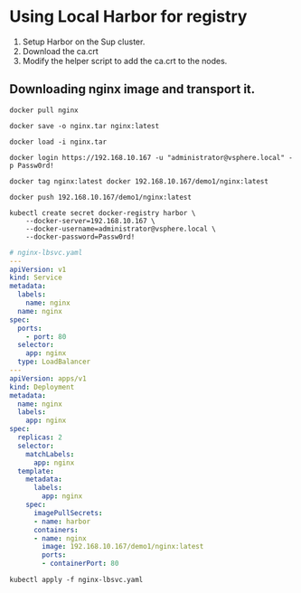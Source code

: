# Using Local Harbor for registry

1. Setup Harbor on the Sup cluster. 
2. Download the ca.crt
3. Modify the helper script to add the ca.crt to the nodes. 


## Downloading nginx image and transport it.

`docker pull nginx`

`docker save -o nginx.tar nginx:latest`

`docker load -i nginx.tar`

`docker login https://192.168.10.167 -u "administrator@vsphere.local" -p Passw0rd!`

`docker tag nginx:latest docker 192.168.10.167/demo1/nginx:latest`

`docker push 192.168.10.167/demo1/nginx:latest`


```
kubectl create secret docker-registry harbor \
    --docker-server=192.168.10.167 \
    --docker-username=administrator@vsphere.local \
    --docker-password=Passw0rd!
```

```yaml
# nginx-lbsvc.yaml
---
apiVersion: v1
kind: Service
metadata:
  labels:
    name: nginx
  name: nginx
spec:
  ports:
    - port: 80
  selector:
    app: nginx
  type: LoadBalancer
---
apiVersion: apps/v1
kind: Deployment
metadata:
  name: nginx
  labels:
    app: nginx
spec:
  replicas: 2
  selector:
    matchLabels:
      app: nginx
  template:
    metadata:
      labels:
        app: nginx
    spec:
      imagePullSecrets:
      - name: harbor
      containers:
      - name: nginx
        image: 192.168.10.167/demo1/nginx:latest
        ports:
        - containerPort: 80
```

`kubectl apply -f nginx-lbsvc.yaml`

